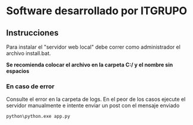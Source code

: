 # Software desarrollado por ITGRUPO
## Instrucciones
Para instalar el "servidor web local" debe correr como administrador el archivo install.bat.

**Se recomienda colocar el archivo en la carpeta C:/ y el nombre sin espacios**
### En caso de error
Consulte el error en la carpeta de logs. 
En el peor de los casos ejecute el servidor manualmente e intente enviar un post con el mensaje enviado
```
python\python.exe app.py
```